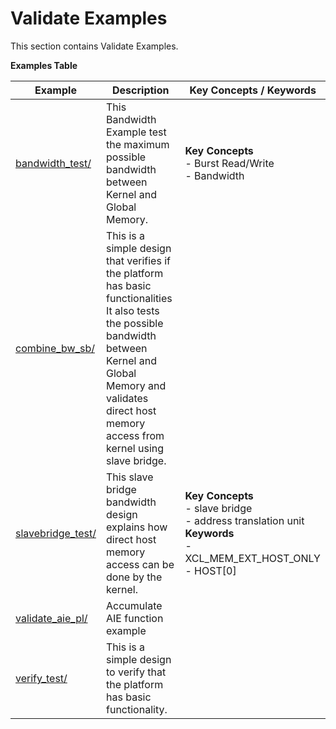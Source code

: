Validate Examples
==================================
This section contains Validate Examples.

 __Examples Table__ 

Example        | Description           | Key Concepts / Keywords 
---------------|-----------------------|-------------------------
[bandwidth_test/][]|This Bandwidth Example test the maximum possible bandwidth between Kernel and Global Memory.|__Key__ __Concepts__<br> - Burst Read/Write<br> - Bandwidth<br>
[combine_bw_sb/][]|This is a simple design that verifies if the platform has basic functionalities It also tests the possible bandwidth between Kernel and Global Memory and validates direct host memory access from kernel using slave bridge.|
[slavebridge_test/][]|This slave bridge bandwidth design explains how direct host memory access can be done by the kernel.|__Key__ __Concepts__<br> - slave bridge<br> - address translation unit<br>__Keywords__<br> - XCL_MEM_EXT_HOST_ONLY<br> - HOST[0]
[validate_aie_pl/][]|Accumulate AIE function example|
[verify_test/][]|This is a simple design to verify that the platform has basic functionality.|

[.]:.
[bandwidth_test/]:bandwidth_test/
[combine_bw_sb/]:combine_bw_sb/
[slavebridge_test/]:slavebridge_test/
[validate_aie_pl/]:validate_aie_pl/
[verify_test/]:verify_test/

